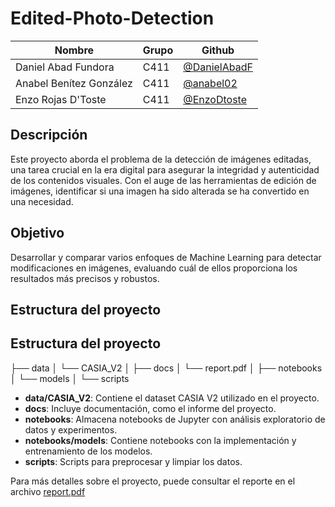 # Edited-Photo-Detection

| **Nombre**              | **Grupo** | **Github**                                     |
|-------------------------|-----------|------------------------------------------------|
| Daniel Abad Fundora     | C411      | [@DanielAbadF](https://github.com/DanielAbadF) |
| Anabel Benítez González | C411      | [@anabel02](https://github.com/anabel02)       |
| Enzo Rojas D'Toste      | C411      | [@EnzoDtoste](https://github.com/EnzoDtoste)   |           

## Descripción
Este proyecto aborda el problema de la detección de imágenes editadas, una tarea crucial en la era digital para asegurar la integridad y autenticidad de los contenidos visuales. Con el auge de las herramientas de edición de imágenes, identificar si una imagen ha sido alterada se ha convertido en una necesidad.

## Objetivo
Desarrollar y comparar varios enfoques de Machine Learning para detectar modificaciones en imágenes, evaluando cuál de ellos proporciona los resultados más precisos y robustos.

## Estructura del proyecto 
## Estructura del proyecto 
├── data
│   └── CASIA_V2
│
├── docs
│   └── report.pdf
│
├── notebooks
│   └── models
│
└── scripts

- **data/CASIA_V2**: Contiene el dataset CASIA V2 utilizado en el proyecto.
- **docs**: Incluye documentación, como el informe del proyecto.
- **notebooks**: Almacena notebooks de Jupyter con análisis exploratorio de datos y experimentos.
- **notebooks/models**: Contiene notebooks con la implementación y entrenamiento de los modelos.
- **scripts**: Scripts para preprocesar y limpiar los datos.

Para más detalles sobre el proyecto, puede consultar el reporte en el archivo [report.pdf](https://github.com/nose-cs/Edited-Photo-Detection/blob/main/docs/report.pdf)
